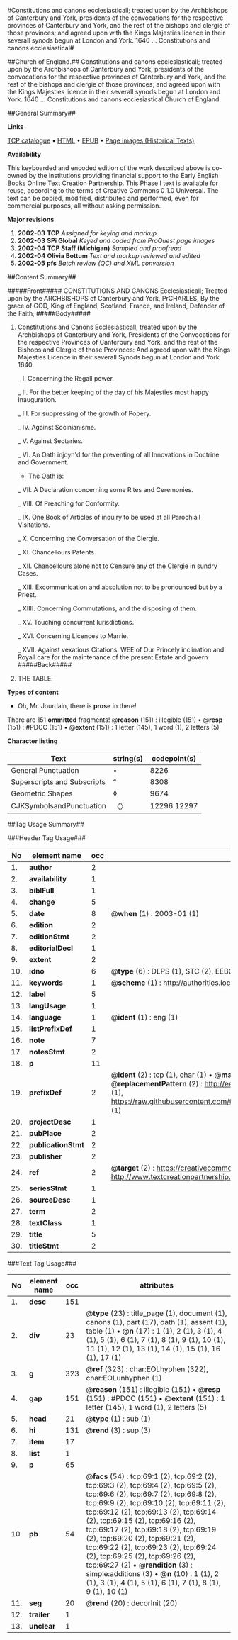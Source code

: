 #Constitutions and canons ecclesiasticall; treated upon by the Archbishops of Canterbury and York, presidents of the convocations for the respective provinces of Canterbury and York, and the rest of the bishops and clergie of those provinces; and agreed upon with the Kings Majesties licence in their severall synods begun at London and York. 1640  ... Constitutions and canons ecclesiastical#

##Church of England.##
Constitutions and canons ecclesiasticall; treated upon by the Archbishops of Canterbury and York, presidents of the convocations for the respective provinces of Canterbury and York, and the rest of the bishops and clergie of those provinces; and agreed upon with the Kings Majesties licence in their severall synods begun at London and York. 1640  ...
Constitutions and canons ecclesiastical
Church of England.

##General Summary##

**Links**

[TCP catalogue](http://www.ota.ox.ac.uk/tcp/)  • 
[HTML](http://tei.it.ox.ac.uk/tcp/Texts-HTML/free/A00/A00089.html)  • 
[EPUB](http://tei.it.ox.ac.uk/tcp/Texts-EPUB/free/A00/A00089.epub) • 
[Page images (Historical Texts)](https://data.historicaltexts.jisc.ac.uk/view?pubId=eebo-99835843e&pageId=eebo-99835843e-69-1)

**Availability**

This keyboarded and encoded edition of the
	       work described above is co-owned by the institutions
	       providing financial support to the Early English Books
	       Online Text Creation Partnership. This Phase I text is
	       available for reuse, according to the terms of Creative
	       Commons 0 1.0 Universal. The text can be copied,
	       modified, distributed and performed, even for
	       commercial purposes, all without asking permission.

**Major revisions**

1. __2002-03__ __TCP__ *Assigned for keying and markup*
1. __2002-03__ __SPi Global__ *Keyed and coded from ProQuest page images*
1. __2002-04__ __TCP Staff (Michigan)__ *Sampled and proofread*
1. __2002-04__ __Olivia Bottum__ *Text and markup reviewed and edited*
1. __2002-05__ __pfs__ *Batch review (QC) and XML conversion*

##Content Summary##

#####Front#####
CONSTITUTIONS AND CANONS Ecclesiasticall; Treated upon by the ARCHBISHOPS of Canterbury and York, PrCHARLES, By the grace of GOD, King of England, Scotland, France, and Ireland, Defender of the Faith,
#####Body#####

1. Constitutions and Canons Ecclesiasticall, treated upon by the Archbishops of Canterbury and York, Presidents of the Convocations for the respective Provinces of Canterbury and York, and the rest of the Bishops and Clergie of those Provinces: And agreed upon with the Kings Majesties Licence in their severall Synods begun at London and York 1640.

    _ I. Concerning the Regall power.

    _ II. For the better keeping of the day of his Majesties most happy Inauguration.

    _ III. For suppressing of the growth of Popery.

    _ IV. Against Socinianisme.

    _ V. Against Sectaries.

    _ VI. An Oath injoyn'd for the preventing of all Innovations in Doctrine and Government.

      * The Oath is:

    _ VII. A Declaration concerning some Rites and Ceremonies.

    _ VIII. Of Preaching for Conformity.

    _ IX. One Book of Articles of inquiry to be used at all Parochiall Visitations.

    _ X. Concerning the Conversation of the Clergie.

    _ XI. Chancellours Patents.

    _ XII. Chancellours alone not to Censure any of the Clergie in sundry Cases.

    _ XIII. Excommunication and absolution not to be pronounced but by a Priest.

    _ XIIII. Concerning Commutations, and the disposing of them.

    _ XV. Touching concurrent Iurisdictions.

    _ XVI. Concerning Licences to Marrie.

    _ XVII. Against vexatious Citations.
WEE of Our Princely inclination and Royall care for the maintenance of the present Estate and govern
#####Back#####

1. THE TABLE.

**Types of content**

  * Oh, Mr. Jourdain, there is **prose** in there!

There are 151 **ommitted** fragments! 
 @__reason__ (151) : illegible (151)  •  @__resp__ (151) : #PDCC (151)  •  @__extent__ (151) : 1 letter (145), 1 word (1), 2 letters (5)

**Character listing**


|Text|string(s)|codepoint(s)|
|---|---|---|
|General Punctuation|•|8226|
|Superscripts             and Subscripts|⁴|8308|
|Geometric Shapes|◊|9674|
|CJKSymbolsandPunctuation|〈〉|12296 12297|

##Tag Usage Summary##

###Header Tag Usage###

|No|element name|occ|attributes|
|---|---|---|---|
|1.|__author__|2||
|2.|__availability__|1||
|3.|__biblFull__|1||
|4.|__change__|5||
|5.|__date__|8| @__when__ (1) : 2003-01 (1)|
|6.|__edition__|2||
|7.|__editionStmt__|2||
|8.|__editorialDecl__|1||
|9.|__extent__|2||
|10.|__idno__|6| @__type__ (6) : DLPS (1), STC (2), EEBO-CITATION (1), PROQUEST (1), VID (1)|
|11.|__keywords__|1| @__scheme__ (1) : http://authorities.loc.gov/ (1)|
|12.|__label__|5||
|13.|__langUsage__|1||
|14.|__language__|1| @__ident__ (1) : eng (1)|
|15.|__listPrefixDef__|1||
|16.|__note__|7||
|17.|__notesStmt__|2||
|18.|__p__|11||
|19.|__prefixDef__|2| @__ident__ (2) : tcp (1), char (1)  •  @__matchPattern__ (2) : ([0-9\-]+):([0-9IVX]+) (1), (.+) (1)  •  @__replacementPattern__ (2) : http://eebo.chadwyck.com/downloadtiff?vid=$1&page=$2 (1), https://raw.githubusercontent.com/textcreationpartnership/Texts/master/tcpchars.xml#$1 (1)|
|20.|__projectDesc__|1||
|21.|__pubPlace__|2||
|22.|__publicationStmt__|2||
|23.|__publisher__|2||
|24.|__ref__|2| @__target__ (2) : https://creativecommons.org/publicdomain/zero/1.0/ (1), http://www.textcreationpartnership.org/docs/. (1)|
|25.|__seriesStmt__|1||
|26.|__sourceDesc__|1||
|27.|__term__|2||
|28.|__textClass__|1||
|29.|__title__|5||
|30.|__titleStmt__|2||


###Text Tag Usage###

|No|element name|occ|attributes|
|---|---|---|---|
|1.|__desc__|151||
|2.|__div__|23| @__type__ (23) : title_page (1), document (1), canons (1), part (17), oath (1), assent (1), table (1)  •  @__n__ (17) : 1 (1), 2 (1), 3 (1), 4 (1), 5 (1), 6 (1), 7 (1), 8 (1), 9 (1), 10 (1), 11 (1), 12 (1), 13 (1), 14 (1), 15 (1), 16 (1), 17 (1)|
|3.|__g__|323| @__ref__ (323) : char:EOLhyphen (322), char:EOLunhyphen (1)|
|4.|__gap__|151| @__reason__ (151) : illegible (151)  •  @__resp__ (151) : #PDCC (151)  •  @__extent__ (151) : 1 letter (145), 1 word (1), 2 letters (5)|
|5.|__head__|21| @__type__ (1) : sub (1)|
|6.|__hi__|131| @__rend__ (3) : sup (3)|
|7.|__item__|17||
|8.|__list__|1||
|9.|__p__|65||
|10.|__pb__|54| @__facs__ (54) : tcp:69:1 (2), tcp:69:2 (2), tcp:69:3 (2), tcp:69:4 (2), tcp:69:5 (2), tcp:69:6 (2), tcp:69:7 (2), tcp:69:8 (2), tcp:69:9 (2), tcp:69:10 (2), tcp:69:11 (2), tcp:69:12 (2), tcp:69:13 (2), tcp:69:14 (2), tcp:69:15 (2), tcp:69:16 (2), tcp:69:17 (2), tcp:69:18 (2), tcp:69:19 (2), tcp:69:20 (2), tcp:69:21 (2), tcp:69:22 (2), tcp:69:23 (2), tcp:69:24 (2), tcp:69:25 (2), tcp:69:26 (2), tcp:69:27 (2)  •  @__rendition__ (3) : simple:additions (3)  •  @__n__ (10) : 1 (1), 2 (1), 3 (1), 4 (1), 5 (1), 6 (1), 7 (1), 8 (1), 9 (1), 10 (1)|
|11.|__seg__|20| @__rend__ (20) : decorInit (20)|
|12.|__trailer__|1||
|13.|__unclear__|1||

